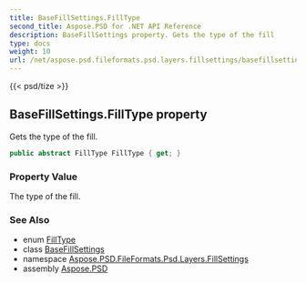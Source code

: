 ```yaml
---
title: BaseFillSettings.FillType
second_title: Aspose.PSD for .NET API Reference
description: BaseFillSettings property. Gets the type of the fill
type: docs
weight: 10
url: /net/aspose.psd.fileformats.psd.layers.fillsettings/basefillsettings/filltype/
---
```

{{< psd/tize >}}
## BaseFillSettings.FillType property

Gets the type of the fill.

```csharp
public abstract FillType FillType { get; }
```

### Property Value

The type of the fill.

### See Also

* enum [FillType](../../filltype/)
* class [BaseFillSettings](../)
* namespace [Aspose.PSD.FileFormats.Psd.Layers.FillSettings](../../basefillsettings/)
* assembly [Aspose.PSD](../../../)


